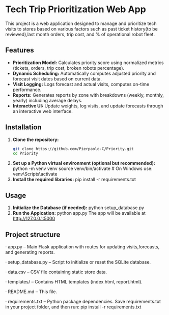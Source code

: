 # Tech Trip Prioritization Web App

This project is a web application designed to manage and prioritize tech visits to stores based on various factors such as past ticket history(to be reviewed),last month orders, trip cost, and % of operational robot fleet.

## Features

- **Prioritization Model:** Calculates priority score using normalized metrics (tickets, orders, trip cost, broken robots percentage).
- **Dynamic Scheduling:** Automatically computes adjusted priority and forecast visit dates based on current data.
- **Visit Logging:** Logs forecast and actual visits, computes on-time performance.
- **Reports:** Generates reports by zone with breakdowns (weekly, monthly, yearly) including average delays.
- **Interactive UI:** Update weights, log visits, and update forecasts through an interactive web interface.

## Installation

1. **Clone the repository:**
    ```bash
    git clone https://github.com/Pierpaolo-C/Priority.git
    cd Priority
2. **Set up a Python virtual environment (optional but recommended):**
    python -m venv venv
    source venv/bin/activate   # On Windows use: venv\Scripts\activate
3. **Install the required libraries:**
    pip install -r requirements.txt

## Usage

1. **Initialize the Database (if needed):**
    python setup_database.py
2. **Run the Appication:**
    python app.py
    The app will be available at http://127.0.0.1:5000

## Project structure
· app.py – Main Flask application with routes for updating visits,forecasts, and generating reports.

· setup_database.py – Script to initialize or reset the SQLite database.

· data.csv – CSV file containing static store data.

· templates/ – Contains HTML templates (index.html, report.html).

· README.md – This file.

· requirements.txt – Python package dependencies.
 Save requirements.txt in your project folder, and then run:
 pip install -r requirements.txt


